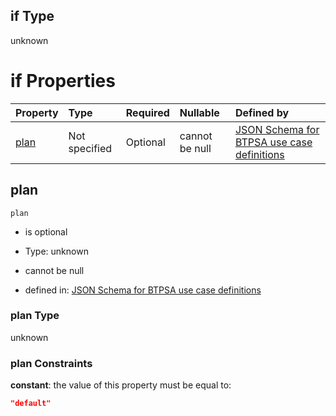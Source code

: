 ## if Type

unknown

# if Properties

| Property      | Type          | Required | Nullable       | Defined by                                                                                                                                                                                                                                  |
| :------------ | :------------ | :------- | :------------- | :------------------------------------------------------------------------------------------------------------------------------------------------------------------------------------------------------------------------------------------ |
| [plan](#plan) | Not specified | Optional | cannot be null | [JSON Schema for BTPSA use case definitions](btpsa-usecase-properties-services-items-allof-1-then-allof-29-then-allof-0-if-properties-plan.md "undefined#/properties/services/items/allOf/1/then/allOf/29/then/allOf/0/if/properties/plan") |

## plan



`plan`

*   is optional

*   Type: unknown

*   cannot be null

*   defined in: [JSON Schema for BTPSA use case definitions](btpsa-usecase-properties-services-items-allof-1-then-allof-29-then-allof-0-if-properties-plan.md "undefined#/properties/services/items/allOf/1/then/allOf/29/then/allOf/0/if/properties/plan")

### plan Type

unknown

### plan Constraints

**constant**: the value of this property must be equal to:

```json
"default"
```
